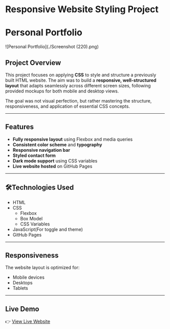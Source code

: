 # Responsive Website Styling Project

# Personal Portfolio

![Personal Portfolio](./Screenshot (220).png)


## Project Overview

This project focuses on applying **CSS** to style and structure a previously built HTML website. The aim was to build a **responsive, well-structured layout** that adapts seamlessly across different screen sizes, following provided mockups for both mobile and desktop views.

The goal was not visual perfection, but rather mastering the structure, responsiveness, and application of essential CSS concepts.

---

## Features

- **Fully responsive layout** using Flexbox and media queries
- **Consistent color scheme** and **typography**
- **Responsive navigation bar**
- **Styled contact form**
- **Dark mode support** using CSS variables
- **Live website hosted** on GitHub Pages

---

## 🛠Technologies Used

- HTML
- CSS  
  - Flexbox    
  - Box Model  
  - CSS Variables  
- JavaScript(For toggle and theme)
- GitHub Pages

---

## Responsiveness

The website layout is optimized for:

- Mobile devices  
- Desktops  
- Tablets  

---

## Live Demo

👉 [View Live Website](https://github.com/siddhartha-raj21/frontend-projects/tree/main/03-personal-portfolio)

